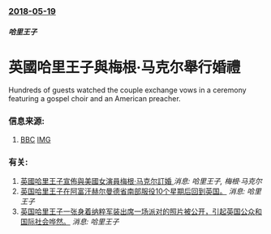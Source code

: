 ### [2018-05-19](/news/2018/05/19/index.md)

##### 哈里王子
# 英國哈里王子與梅根·马克尔舉行婚禮 

Hundreds of guests watched the couple exchange vows in a ceremony featuring a gospel choir and an American preacher.


### 信息来源:

1. [BBC](http://www.bbc.co.uk/news/uk-44175216) [IMG](https://ichef.bbci.co.uk/images/ic/1024x576/p067nl0f.jpg)

### 有关:

1. [英國哈里王子宣佈與美國女演員梅根·马克尔訂婚 ](/zh/news/2017/11/27/英國哈里王子宣佈與美國女演員梅根-马克尔訂婚.md) _消息: 哈里王子, 梅根·马克尔_
2. [英国哈里王子在阿富汗赫尔曼德省南部服役10个星期后回到英国。](/zh/news/2008/03/1/英国哈里王子在阿富汗赫尔曼德省南部服役10个星期后回到英国.md) _消息: 哈里王子_
3. [ 英国哈里王子一张身着纳粹军装出席一场派对的照片被公开，引起英国公众和国际社会哗然。](/zh/news/2005/01/13/英国哈里王子一张身着纳粹军装出席一场派对的照片被公开-引起英国公众和国际社会哗然.md) _消息: 哈里王子_
